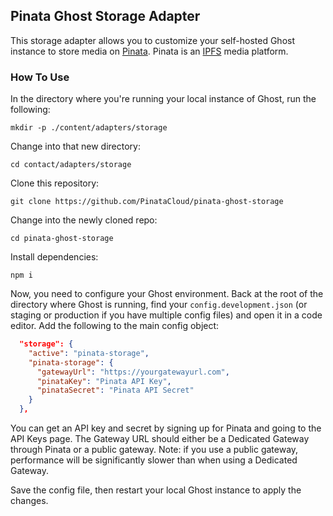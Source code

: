 ## Pinata Ghost Storage Adapter 

This storage adapter allows you to customize your self-hosted Ghost instance to store media on [Pinata](https://pinata.cloud). Pinata is an [IPFS](https://ipfs.io) media platform. 

### How To Use 

In the directory where you're running your local instance of Ghost, run the following: 

```
mkdir -p ./content/adapters/storage
```

Change into that new directory: 

```
cd contact/adapters/storage
```

Clone this repository: 

```
git clone https://github.com/PinataCloud/pinata-ghost-storage
```

Change into the newly cloned repo: 

```
cd pinata-ghost-storage
```

Install dependencies: 

```
npm i
```

Now, you need to configure your Ghost environment. Back at the root of the directory where Ghost is running, find your `config.development.json` (or staging or production if you have multiple config files) and open it in a code editor. Add the following to the main config object: 

```json
  "storage": {
    "active": "pinata-storage",
    "pinata-storage": {
      "gatewayUrl": "https://yourgatewayurl.com", 
      "pinataKey": "Pinata API Key", 
      "pinataSecret": "Pinata API Secret"
    }
  },
```

You can get an API key and secret by signing up for Pinata and going to the API Keys page. The Gateway URL should either be a Dedicated Gateway through Pinata or a public gateway. Note: if you use a public gateway, performance will be significantly slower than when using a Dedicated Gateway. 

Save the config file, then restart your local Ghost instance to apply the changes. 